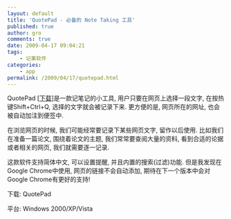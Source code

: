 ```yaml
---
layout: default
title: 'QuotePad - 必备的 Note Taking 工具'
published: true
author: gro
comments: true
date: 2009-04-17 09:04:21
tags:
    - 记事软件
categories:
    - app
permalink: /2009/04/17/quotepad.html
---
```

QuotePad [[下载][1]]是一款记笔记的小工具, 用户只要在网页上选择一段文字, 在按热键Shift+Ctrl+Q, 选择的文字就会被记录下来. 更方便的是, 网页所在的网址, 也会被自动加注到便签中.

在浏览网页的时候, 我们可能经常要记录下某些网页文字, 留作以后使用. 比如我们在准备一篇论文, 围绕着论文的主题, 我们常常要查阅大量的资料, 看到合适的论据或者相关的网页, 我们就需要逐一记录.


  


这款软件支持简体中文, 可以设置提醒, 并且内置的搜索(过滤)功能. 但是我发现在Google Chrome中使用, 网页的链接不会自动添加, 期待在下一个版本中会对Google Chrome有更好的支持!


  


下载: QuotePad
  
平台: Windows 2000/XP/Vista

 [1]: http://quotepad.info/downloads/quotepad.zip "下载 QuotePad"